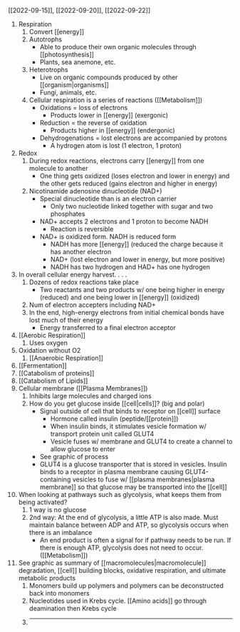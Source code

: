 [[2022-09-15]], [[2022-09-20]], [[2022-09-22]]

1. Respiration
	1. Convert [[energy]]
	2. Autotrophs
		- Able to produce their own organic molecules through [[photosynthesis]]
		- Plants, sea anemone, etc.
	3. Heterotrophs
		- Live on organic compounds produced by other [[organism|organisms]]
		- Fungi, animals, etc.
	5. Cellular respiration is a series of reactions ([[Metabolism]])
		- Oxidations = loss of electrons
			- Products lower in [[energy]] (exergonic)
		- Reduction = the reverse of oxidation
			- Products higher in [[energy]] (endergonic)
		- Dehydrogenations = lost electrons are accompanied by protons
			- A hydrogen atom is lost (1 electron, 1 proton)
2. Redox
	1. During redox reactions, electrons carry [[energy]] from one molecule to another
		- One thing gets oxidized (loses electron and lower in energy) and the other gets reduced (gains electron and higher in energy)
	2. Nicotinamide adenosine dinucleotide (NAD+)
		- Special dinucleotide than is an electron carrier
			- Only two nucleotide linked together with sugar and two phosphates
		- NAD+ accepts 2 electrons and 1 proton to become NADH
			- Reaction is reversible
		- NAD+ is oxidized form. NADH is reduced form
			- NADH has more [[energy]] (reduced the charge because it has another electron
			- NAD+ (lost electron and lower in energy, but more positive)
			- NADH has two hydrogen and HAD+ has one hydrogen
3. In overall cellular energy harvest. . . .
	1. Dozens of redox reactions take place
		- Two reactants and two products w/ one being higher in energy (reduced) and one being lower in [[energy]] (oxidized)
	2. Num of electron accepters including NAD+
	3. In the end, high-energy electrons from initial chemical bonds have lost much of their energy
		- Energy transferred to a final electron acceptor
4. [[Aerobic Respiration]]		
	1. Uses oxygen
5. Oxidation without O2
	1. [[Anaerobic Respiration]]
6. [[Fermentation]]
7. [[Catabolism of proteins]]
8. [[Catabolism of Lipids]]
9. Cellular membrane ([[Plasma Membranes]])
	1. Inhibits large molecules and charged ions
	2. How do you get glucose inside [[cell|cells]]? (big and polar)
		- Signal outside of cell that binds to receptor on [[cell]] surface
			- Hormone called insulin (peptide/[[protein]])
			- When insulin binds, it stimulates vesicle formation w/ transport protein unit called GLUT4
			- Vesicle fuses w/ membrane and GLUT4 to create a channel to allow glucose to enter
		- See graphic of process
		- GLUT4 is a glucose transporter that is stored in vesicles. Insulin binds to a receptor in plasma membrane causing GLUT4-containing vesicles to fuse w/ [[plasma membranes|plasma membrane]] so that glucose may be transported into the [[cell]]
10. When looking at pathways such as glycolysis, what keeps them from being activated?
	1. 1 way is no glucose
	2. 2nd way: At the end of glycolysis, a little ATP is also made. Must maintain balance between ADP and ATP, so glycolysis occurs when there is an imbalance
		- An end product is often a signal for if pathway needs to be run. If there is enough ATP, glycolysis does not need to occur. ([[Metabolism]])
11. See graphic as summary of [[macromolecules|macromolecule]] degradation, [[cell]] building blocks, oxidative respiration, and ultimate metabolic products
	1. Monomers build up polymers and polymers can be deconstructed back into monomers
	2. Nucleotides used in Krebs cycle. [[Amino acids]] go through deamination then Krebs cycle
	3. ---
